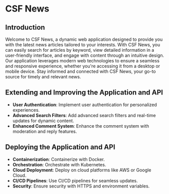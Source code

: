 # CSF News

## Introduction
Welcome to CSF News, a dynamic web application designed to provide you with the latest news articles tailored to your interests. With CSF News, you can easily search for articles by keyword, view detailed information in a user-friendly interface, and engage with content through an intuitive design. Our application leverages modern web technologies to ensure a seamless and responsive experience, whether you're accessing it from a desktop or mobile device. Stay informed and connected with CSF News, your go-to source for timely and relevant news.

## Extending and Improving the Application and API
- **User Authentication**: Implement user authentication for personalized experiences.
- **Advanced Search Filters**: Add advanced search filters and real-time updates for dynamic content.
- **Enhanced Comment System**: Enhance the comment system with moderation and reply features.

## Deploying the Application and API
- **Containerization**: Containerize with Docker.
- **Orchestration**: Orchestrate with Kubernetes.
- **Cloud Deployment**: Deploy on cloud platforms like AWS or Google Cloud.
- **CI/CD Pipelines**: Use CI/CD pipelines for seamless updates.
- **Security**: Ensure security with HTTPS and environment variables.
